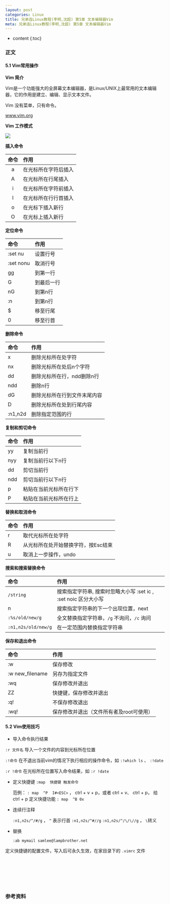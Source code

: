 ```yaml
---
layout: post
categories: Linux
title: 兄弟连Linux教程(李明,沈超) 第5章 文本编辑器Vim
meta: 兄弟连Linux教程(李明,沈超) 第5章 文本编辑器Vim
---
```

* content
{:toc}

### 正文

#### 5.1 Vim常用操作

**Vim 简介**

Vim是一个功能强大的全屏幕文本编辑器，是Linux/UNIX上最常用的文本编辑器，它的作用是建立、编辑、显示文本文件。

Vim  没有菜单，只有命令。 

www.vim.org          

**Vim 工作模式**

![]({{site.baseurl}}/images/20210403/20210403114349.png)

**插入命令**

|  命令  |  作用  |
| :----: | :---- |
|  a  |   在光标所在字符后插入  |
|  A  |   在光标所在行尾插入  |
|  i  |   在光标所在字符前插入  |
|  I  |  在光标所在行行首插入   |
|  o  |   在光标下插入新行  |
|  O  |   在光标上插入新行  |

**定位命令**

|  命令  |  作用  |
| :---- | :---- |
|  :set nu  | 设置行号    |
|  :set nonu  |  取消行号   |
|  gg   |  到第一行   |
|  G  |  到最后一行   |
|  nG  | 到第n行     |
|  :n   | 到第n行    |
|  $  | 移至行尾    |
|  0  |  移至行首   |

**删除命令**

|  命令  |  作用  |
| :---- | :---- |
|  x  |  删除光标所在处字符   |
|  nx  |  删除光标所在处后n个字符   |
|  dd  |  删除光标所在行，ndd删除n行   |
|  ndd  |  删除n行   |
|  dG   |  删除光标所在行到文件末尾内容   |
|  D   |  删除光标所在处到行尾内容   |
|  :n1,n2d  |  删除指定范围的行   |

**复制和剪切命令**

|  命令  |  作用  |
| :---- | :---- |
| yy   |  复制当前行   |
| nyy   | 复制当前行以下n行    |
| dd   |  剪切当前行   |
| ndd   | 剪切当前行以下n行    |
| p   | 粘贴在当前光标所在行下    |
| P   | 粘贴在当前光标所在行上    |

**替换和取消命令**

|  命令  |  作用  |
| :---- | :---- |
|  r  |  取代光标所在处字符   |
|  R  |  从光标所在处开始替换字符，按Esc结束   |
|  u  |  取消上一步操作，undo   |

**搜索和搜索替换命令**

|  命令  |  作用  |
| :---- | :---- |
| `/string`   | 搜索指定字符串, 搜索时忽略大小写 :set ic  , :set noic 区分大小写 |
|  n  | 搜索指定字符串的下一个出现位置，next    |
| `:%s/old/new/g`   |  全文替换指定字符串，`/g` 不询问，`/c` 询问   |
| `:n1,n2s/old/new/g`   |  在一定范围内替换指定字符串   |

**保存和退出命令**

|  命令  |  作用  |
| :---- | :---- |
|  :w   | 保存修改    |
|  :w new_filename   | 另存为指定文件    |
|  :wq   | 保存修改并退出    |
|  ZZ  | 快捷键，保存修改并退出    |
|  :q!  | 不保存修改退出    |
|  :wq!   |  保存修改并退出（文件所有者及root可使用）   |

#### 5.2 Vim使用技巧 

* 导入命令执行结果  

`:r 文件名`  导入一个文件的内容到光标所在位置

`:!命令`  在不退出当前vim的情况下执行相应的操作命令，如 `:!which ls` 、 `:!date`

`:r !命令`  在光标所在位置写入命令结果，如 `:r !date`

* 定义快捷键  `:map  快捷键 触发命令 `

    范例： 
        `: map  ^P  I#<ESC>`  ，  ctrl + v + p，或者 ctrl + v、 ctrl + p， 给 ctrl + p 定义快捷功能
        `: map  ^B 0x`
                  
* 连续行注释  
 
    `:n1,n2s/^/#/g`   ，  `^` 表示行首
    `:n1,n2s/^#//g`
    `:n1,n2s/^/\/\//g`  ，  `\`转义
    
* 替换  

    `:ab mymail samlee@lampbrother.net`

定义快捷键的配置文件，写入后可永久生效，在家目录下的 `.vimrc` 文件

<br/><br/><br/><br/><br/>
### 参考资料





